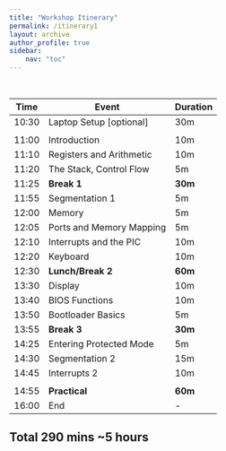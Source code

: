 ```yaml
---
title: "Workshop Itinerary"
permalink: /itinerary1
layout: archive
author_profile: true
sidebar:
    nav: "toc"
---
```


<br/>

| Time | Event | Duration |
| ---- | ----- | -------- |
| 10:30 | Laptop Setup [optional] | 30m |
| | | |
| 11:00 | Introduction | 10m |
| 11:10 | Registers and Arithmetic | 10m |
| 11:20 | The Stack, Control Flow | 5m |
| 11:25 | **Break 1** | **30m** |
| 11:55 | Segmentation 1 | 5m |
| 12:00 | Memory | 5m |
| 12:05 | Ports and Memory Mapping | 5m |
| 12:10 | Interrupts and the PIC | 10m |
| 12:20 | Keyboard | 10m |
| 12:30 | **Lunch/Break 2** | **60m** |
| 13:30 | Display | 10m |
| 13:40 | BIOS Functions | 10m |
| 13:50 | Bootloader Basics | 5m |
| 13:55 | **Break 3** | **30m** |
| 14:25 | Entering Protected Mode | 5m |
| 14:30 | Segmentation 2 | 15m |
| 14:45 | Interrupts 2 | 10m |
| | | |
| 14:55 | **Practical** | **60m** |
| 16:00 | End | - |

## Total 290 mins ~5 hours
